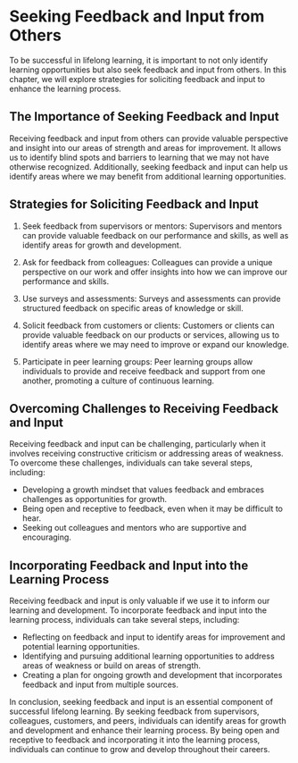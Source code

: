 Seeking Feedback and Input from Others
=====================================================================================

To be successful in lifelong learning, it is important to not only identify learning opportunities but also seek feedback and input from others. In this chapter, we will explore strategies for soliciting feedback and input to enhance the learning process.

The Importance of Seeking Feedback and Input
--------------------------------------------

Receiving feedback and input from others can provide valuable perspective and insight into our areas of strength and areas for improvement. It allows us to identify blind spots and barriers to learning that we may not have otherwise recognized. Additionally, seeking feedback and input can help us identify areas where we may benefit from additional learning opportunities.

Strategies for Soliciting Feedback and Input
--------------------------------------------

1. Seek feedback from supervisors or mentors: Supervisors and mentors can provide valuable feedback on our performance and skills, as well as identify areas for growth and development.

2. Ask for feedback from colleagues: Colleagues can provide a unique perspective on our work and offer insights into how we can improve our performance and skills.

3. Use surveys and assessments: Surveys and assessments can provide structured feedback on specific areas of knowledge or skill.

4. Solicit feedback from customers or clients: Customers or clients can provide valuable feedback on our products or services, allowing us to identify areas where we may need to improve or expand our knowledge.

5. Participate in peer learning groups: Peer learning groups allow individuals to provide and receive feedback and support from one another, promoting a culture of continuous learning.

Overcoming Challenges to Receiving Feedback and Input
-----------------------------------------------------

Receiving feedback and input can be challenging, particularly when it involves receiving constructive criticism or addressing areas of weakness. To overcome these challenges, individuals can take several steps, including:

* Developing a growth mindset that values feedback and embraces challenges as opportunities for growth.
* Being open and receptive to feedback, even when it may be difficult to hear.
* Seeking out colleagues and mentors who are supportive and encouraging.

Incorporating Feedback and Input into the Learning Process
----------------------------------------------------------

Receiving feedback and input is only valuable if we use it to inform our learning and development. To incorporate feedback and input into the learning process, individuals can take several steps, including:

* Reflecting on feedback and input to identify areas for improvement and potential learning opportunities.
* Identifying and pursuing additional learning opportunities to address areas of weakness or build on areas of strength.
* Creating a plan for ongoing growth and development that incorporates feedback and input from multiple sources.

In conclusion, seeking feedback and input is an essential component of successful lifelong learning. By seeking feedback from supervisors, colleagues, customers, and peers, individuals can identify areas for growth and development and enhance their learning process. By being open and receptive to feedback and incorporating it into the learning process, individuals can continue to grow and develop throughout their careers.
